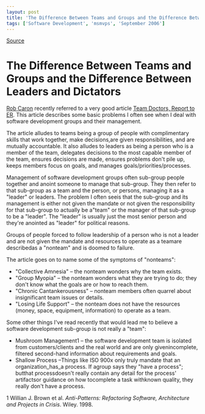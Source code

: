 ```yaml
---
layout: post
title: 'The Difference Between Teams and Groups and the Difference Between Leaders and Dictators'
tags: ['Software Development', 'msmvps', 'September 2006']
---
```

[Source](http://blogs.msmvps.com/peterritchie/2006/09/11/the-difference-between-teams-and-groups-and-the-difference-between-leaders-and-dictators/ "Permalink to The Difference Between Teams and Groups and the Difference Between Leaders and Dictators")

# The Difference Between Teams and Groups and the Difference Between Leaders and Dictators

[Rob Caron][1] recently referred to a very good article [Team Doctors, Report to ER][2]. This article describes some basic problems I often see when I deal with software development groups and their management.

The article alludes to teams being a group of people with complimentary skills that work together, make decisions,are given responsibilities, and are mutually accountable. It also alludes to leaders as being a person who is a member of the team, delegates decisions to the most capable member of the team, ensures decisions are made, ensures problems don't pile up, keeps members focus on goals, and manages goals/priorities/processes.

Management of software development groups often sub-group people together and anoint someone to manage that sub-group. They then refer to that sub-group as a team and the person, or persons, managing it as a "leader" or leaders. The problem I often seeis that the sub-group and its management is either not given the mandate or not given the responsibility for that sub-group to actually be a"team" or the manager of that sub-group to be a "leader". The "leader" is usually just the most senior person and they're anointed as "leader" for political reasons.

Groups of people forced to follow leadership of a person who is not a leader and are not given the mandate and resources to operate as a teamare describedas a "nonteam" and is doomed to failure.

The article goes on to name some of the symptoms of "nonteams":

* "Collective Amnesia" – the nonteam wonders why the team exists.
* "Group Myopia" – the nonteam wonders what they are trying to do; they don't know what the goals are or how to reach them.
* "Chronic Cantankerousness" – nonteam members often quarrel about insignificant team issues or details.
* "Losing Life Support" – the nonteam does not have the resources (money, space, equipment, information) to operate as a team.

Some other things I've read recently that would lead me to believe a software development sub-group is not really a "team":

* Mushroom Management1 – the software development team is isolated from customers/clients and the real world and are only givenincomplete, filtered second-hand information about requirements and goals.
* Shallow Process –Things like ISO 900x only truly mandate that an organization_has_a process. If agroup says they "have a process"; butthat processdoesn't really contain any detail for the process' artifactsor guidance on how tocomplete a task withknown quality, they really don't have a process.

1 Willian J. Brown et al. _Anti-Patterns: Refactoring Software, Architecture and Projects in Crisis_. Wiley. 1998.

[1]: http://blogs.msdn.com/robcaron/default.aspx
[2]: http://www.fastcompany.com/magazine/13/sickteams.html


